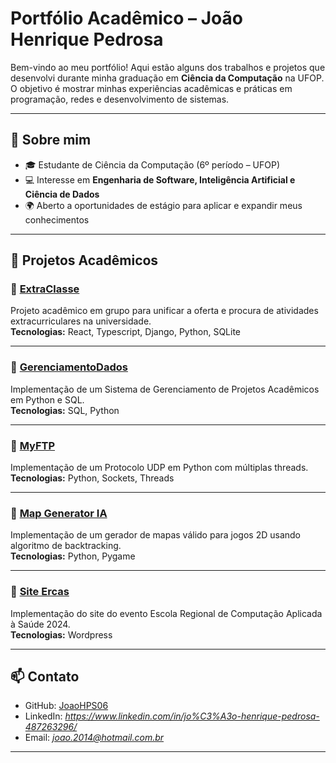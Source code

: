 # Portfólio Acadêmico – João Henrique Pedrosa

Bem-vindo ao meu portfólio! Aqui estão alguns dos trabalhos e projetos que desenvolvi durante minha graduação em **Ciência da Computação** na UFOP.  
O objetivo é mostrar minhas experiências acadêmicas e práticas em programação, redes e desenvolvimento de sistemas.

---

## 📌 Sobre mim
- 🎓 Estudante de Ciência da Computação (6º período – UFOP)  
- 💻 Interesse em **Engenharia de Software, Inteligência Artificial e Ciência de Dados**  
- 🌍 Aberto a oportunidades de estágio para aplicar e expandir meus conhecimentos  

---

## 📂 Projetos Acadêmicos

### 🔹 [ExtraClasse](./ExtraClasse)
Projeto acadêmico em grupo para unificar a oferta e procura de atividades extracurriculares na universidade.  
**Tecnologias:** React, Typescript, Django, Python, SQLite 

---

### 🔹 [GerenciamentoDados](./GerenciamentoDados)
Implementação de um Sistema de Gerenciamento de Projetos Acadêmicos em Python e SQL.  
**Tecnologias:** SQL, Python 

---

### 🔹 [MyFTP](./MyFTP)
Implementação de um Protocolo UDP em Python com múltiplas threads.  
**Tecnologias:** Python, Sockets, Threads  

---

### 🔹 [Map Generator IA](./MapGeneratorIA)
Implementação de um gerador de mapas válido para jogos 2D usando algoritmo de backtracking.  
**Tecnologias:** Python, Pygame 

---

### 🔹 [Site Ercas](./SiteErcas)
Implementação do site do evento Escola Regional de Computação Aplicada à Saúde 2024.  
**Tecnologias:** Wordpress  

---

## 📫 Contato
- GitHub: [JoaoHPS06](https://github.com/JoaoHPS06)  
- LinkedIn: *https://www.linkedin.com/in/jo%C3%A3o-henrique-pedrosa-487263296/*  
- Email: *joao.2014@hotmail.com.br*  

---
